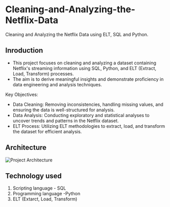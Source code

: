 # Cleaning-and-Analyzing-the-Netflix-Data
Cleaning and Analyzing the Netflix Data using ELT, SQL and Python.
## Inroduction
- This project focuses on cleaning and analyzing a dataset containing Netflix's streaming information using SQL, Python, and ELT (Extract, Load, Transform) processes.
- The aim is to derive meaningful insights and demonstrate proficiency in data engineering and analysis techniques.

Key Objectives:
- Data Cleaning: Removing inconsistencies, handling missing values, and ensuring the data is well-structured for analysis.
- Data Analysis: Conducting exploratory and statistical analyses to uncover trends and patterns in the Netflix dataset.
- ELT Process: Utilizing ELT methodologies to extract, load, and transform the dataset for efficient analysis.
 ## Architecture
![Project Architecture](https://github.com/user-attachments/assets/9c10312e-7913-4d66-b6c2-95a318b3f5c6)
## Technology used
1. Scripting language - SQL
2. Programming language -Python
3. ELT (Extarct, Load, Transform)
   


